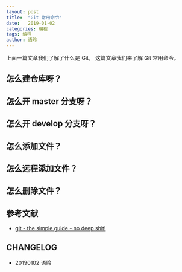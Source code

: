 ```yaml
---
layout: post
title:  "Git 常用命令"
date:   2019-01-02
categories: 编程
tags: 编程
author: 语聆
---
```


上面一篇文章我们了解了什么是 Git， 这篇文章我们来了解 Git 常用命令。

## 怎么建仓库呀？



## 怎么开 master 分支呀？



## 怎么开 develop 分支呀？


## 怎么添加文件？


## 怎么远程添加文件？



## 怎么删除文件？


















## 参考文献

* [git - the simple guide - no deep shit!](https://rogerdudler.github.io/git-guide/index.zh.html)











## CHANGELOG

- 20190102 语聆
